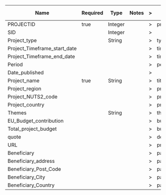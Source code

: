| Name                         | Required | Type    | Notes | > | Name                             | Required | Type   | Notes | () | Direct mapping | Default value | Additional logic |
|------------------------------|----------|---------|-------|----|----------------------------------|----------|--------|-------|-----|----------------|---------------|------------------|
| PROJECTID                    | true     | Integer |       | > | project_id                       | true     | String |       | () |                |               |                  |
| SID                          |          | Integer |       | > |                                  |          |        |       | () |                |               |                  |
| Project_type                 |          | String  |       | > | type                             |          | Array  |       | () | true           |               |                  |
| Project_Timeframe_start_date |          |         |       | > | timeframe.from                   |          | Date   |       | () | true           |               |                  |
| Project_Timeframe_end_date   |          |         |       | > | timeframe.to                     |          | Date   |       | () | true           |               |                  |
| Period                       |          |         |       | > | period                           |          | String |       | () | true           |               |                  |
| Date_published               |          |         |       | > |                                  |          |        |       | () |                |               |                  |
| Project_name                 | true     | String  |       | > | title                            | true     | String |       | () |                |               |                  |
| Project_region               |          |         |       | > | project_locations[].region       |          |        |       | () |                |               |                  |
| Project_NUTS2_code           |          |         |       | > | project_locations[].nuts2        |          |        |       | () |                |               |                  |
| Project_country              |          |         |       | > | project_locations[].country_code |          |        |       | () |                |               |                  |
| Themes                       |          | String  |       | > | themes                           |          | Array  |       | () |                |               |                  |
| EU_Budget_contribution       |          |         |       | > | budget.eu_contrib                |          |        |       | () |                |               |                  |
| Total_project_budget         |          |         |       | > | budget.total_cost                |          |        |       | () |                |               |                  |
| quote                        |          |         |       | > | description                      |          | String |       | ()  |                |               |                  |
| URL                          |          |         |       | > | project_website                  |          | String |       | ()  |                |               |                  |
| Beneficiary                  |          |         |       | > | partners[].name                  |          | String |       | ()  |                |               |                  |
| Beneficiary_address          |          |         |       | > | partners[].address               |          | String |       | ()  |                |               |                  |
| Beneficiary_Post_Code        |          |         |       | > | partners[].address               |          | String |       | ()  |                |               |                  |
| Beneficiary_City             |          |         |       | > | partners[].address               |          | String |       | ()  |                |               |                  |
| Beneficiary_Country          |          |         |       | > | partners[].country               |          | String |       | ()  |                |               |                  |
